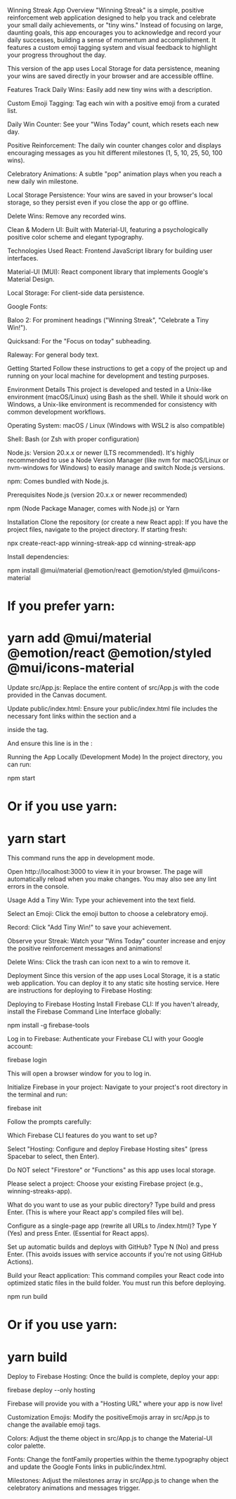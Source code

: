 Winning Streak App
Overview
"Winning Streak" is a simple, positive reinforcement web application designed to help you track and celebrate your small daily achievements, or "tiny wins." Instead of focusing on large, daunting goals, this app encourages you to acknowledge and record your daily successes, building a sense of momentum and accomplishment. It features a custom emoji tagging system and visual feedback to highlight your progress throughout the day.

This version of the app uses Local Storage for data persistence, meaning your wins are saved directly in your browser and are accessible offline.

Features
Track Daily Wins: Easily add new tiny wins with a description.

Custom Emoji Tagging: Tag each win with a positive emoji from a curated list.

Daily Win Counter: See your "Wins Today" count, which resets each new day.

Positive Reinforcement: The daily win counter changes color and displays encouraging messages as you hit different milestones (1, 5, 10, 25, 50, 100 wins).

Celebratory Animations: A subtle "pop" animation plays when you reach a new daily win milestone.

Local Storage Persistence: Your wins are saved in your browser's local storage, so they persist even if you close the app or go offline.

Delete Wins: Remove any recorded wins.

Clean & Modern UI: Built with Material-UI, featuring a psychologically positive color scheme and elegant typography.

Technologies Used
React: Frontend JavaScript library for building user interfaces.

Material-UI (MUI): React component library that implements Google's Material Design.

Local Storage: For client-side data persistence.

Google Fonts:

Baloo 2: For prominent headings ("Winning Streak", "Celebrate a Tiny Win!").

Quicksand: For the "Focus on today" subheading.

Raleway: For general body text.

Getting Started
Follow these instructions to get a copy of the project up and running on your local machine for development and testing purposes.

Environment Details
This project is developed and tested in a Unix-like environment (macOS/Linux) using Bash as the shell. While it should work on Windows, a Unix-like environment is recommended for consistency with common development workflows.

Operating System: macOS / Linux (Windows with WSL2 is also compatible)

Shell: Bash (or Zsh with proper configuration)

Node.js: Version 20.x.x or newer (LTS recommended). It's highly recommended to use a Node Version Manager (like nvm for macOS/Linux or nvm-windows for Windows) to easily manage and switch Node.js versions.

npm: Comes bundled with Node.js.

Prerequisites
Node.js (version 20.x.x or newer recommended)

npm (Node Package Manager, comes with Node.js) or Yarn

Installation
Clone the repository (or create a new React app):
If you have the project files, navigate to the project directory. If starting fresh:

npx create-react-app winning-streak-app
cd winning-streak-app

Install dependencies:

npm install @mui/material @emotion/react @emotion/styled @mui/icons-material
# If you prefer yarn:
# yarn add @mui/material @emotion/react @emotion/styled @mui/icons-material

Update src/App.js:
Replace the entire content of src/App.js with the code provided in the Canvas document.

Update public/index.html:
Ensure your public/index.html file includes the necessary font links within the <head> section and a <div id="root"></div> inside the <body> tag.

<!-- Add these lines inside the <head> tag -->
<link rel="stylesheet" href="https://fonts.googleapis.com/css2?family=Baloo+2:wght@700&display=swap" />
<link rel="stylesheet" href="https://fonts.googleapis.com/css2?family=Quicksand:wght@500&display=swap" />
<link rel="stylesheet" href="https://fonts.googleapis.com/css2?family=Raleway:wght@400;600&display=swap" />

And ensure this line is in the <body>:

<div id="root"></div>

Running the App Locally (Development Mode)
In the project directory, you can run:

npm start
# Or if you use yarn:
# yarn start

This command runs the app in development mode.

Open http://localhost:3000 to view it in your browser. The page will automatically reload when you make changes. You may also see any lint errors in the console.

Usage
Add a Tiny Win: Type your achievement into the text field.

Select an Emoji: Click the emoji button to choose a celebratory emoji.

Record: Click "Add Tiny Win!" to save your achievement.

Observe your Streak: Watch your "Wins Today" counter increase and enjoy the positive reinforcement messages and animations!

Delete Wins: Click the trash can icon next to a win to remove it.

Deployment
Since this version of the app uses Local Storage, it is a static web application. You can deploy it to any static site hosting service. Here are instructions for deploying to Firebase Hosting:

Deploying to Firebase Hosting
Install Firebase CLI:
If you haven't already, install the Firebase Command Line Interface globally:

npm install -g firebase-tools

Log in to Firebase:
Authenticate your Firebase CLI with your Google account:

firebase login

This will open a browser window for you to log in.

Initialize Firebase in your project:
Navigate to your project's root directory in the terminal and run:

firebase init

Follow the prompts carefully:

Which Firebase CLI features do you want to set up?

Select "Hosting: Configure and deploy Firebase Hosting sites" (press Spacebar to select, then Enter).

Do NOT select "Firestore" or "Functions" as this app uses local storage.

Please select a project: Choose your existing Firebase project (e.g., winning-streaks-app).

What do you want to use as your public directory? Type build and press Enter. (This is where your React app's compiled files will be).

Configure as a single-page app (rewrite all URLs to /index.html)? Type Y (Yes) and press Enter. (Essential for React apps).

Set up automatic builds and deploys with GitHub? Type N (No) and press Enter. (This avoids issues with service accounts if you're not using GitHub Actions).

Build your React application:
This command compiles your React code into optimized static files in the build folder. You must run this before deploying.

npm run build
# Or if you use yarn:
# yarn build

Deploy to Firebase Hosting:
Once the build is complete, deploy your app:

firebase deploy --only hosting

Firebase will provide you with a "Hosting URL" where your app is now live!

Customization
Emojis: Modify the positiveEmojis array in src/App.js to change the available emoji tags.

Colors: Adjust the theme object in src/App.js to change the Material-UI color palette.

Fonts: Change the fontFamily properties within the theme.typography object and update the Google Fonts links in public/index.html.

Milestones: Adjust the milestones array in src/App.js to change when the celebratory animations and messages trigger.